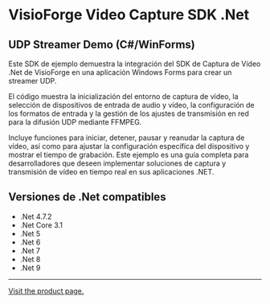 ﻿# VisioForge Video Capture SDK .Net

## UDP Streamer Demo (C#/WinForms)

Este SDK de ejemplo demuestra la integración del SDK de Captura de Vídeo .Net de VisioForge en una aplicación Windows Forms para crear un streamer UDP.

El código muestra la inicialización del entorno de captura de vídeo, la selección de dispositivos de entrada de audio y vídeo, la configuración de los formatos de entrada y la gestión de los ajustes de transmisión en red para la difusión UDP mediante FFMPEG.

Incluye funciones para iniciar, detener, pausar y reanudar la captura de vídeo, así como para ajustar la configuración específica del dispositivo y mostrar el tiempo de grabación. Este ejemplo es una guía completa para desarrolladores que deseen implementar soluciones de captura y transmisión de vídeo en tiempo real en sus aplicaciones .NET.

## Versiones de .Net compatibles

* .Net 4.7.2
* .Net Core 3.1
* .Net 5
* .Net 6
* .Net 7
* .Net 8
* .Net 9

---

[Visit the product page.](https://www.visioforge.com/video-capture-sdk-net)
